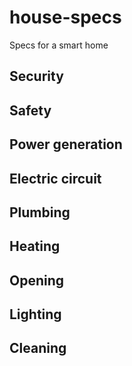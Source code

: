 # house-specs
Specs for a smart home

## Security

## Safety

## Power generation

## Electric circuit

## Plumbing

## Heating

## Opening

## Lighting

## Cleaning
